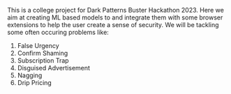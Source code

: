 This is a college project for Dark Patterns Buster Hackathon 2023. Here we aim at creating ML based models to and integrate them with some browser extensions to help the user create a sense of security. We will be tackling some often occuring problems like:
1. False Urgency
2. Confirm Shaming
3. Subscription Trap
4. Disguised Advertisement
5. Nagging
6. Drip Pricing